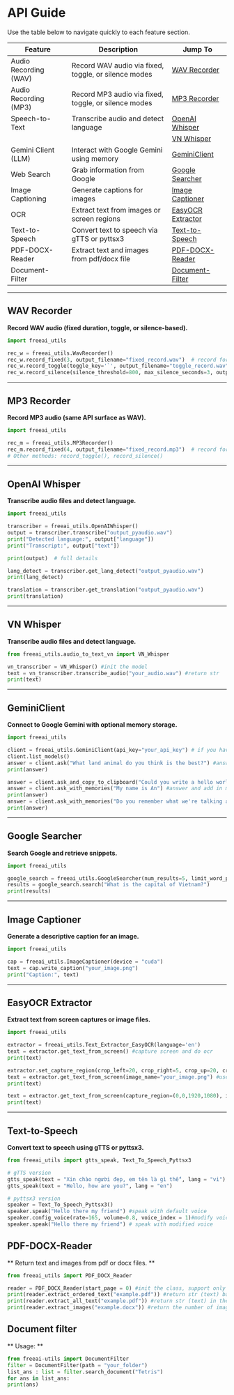 # API Guide

Use the table below to navigate quickly to each feature section.

| Feature               | Description                                          | Jump To                                 |
| --------------------- | ---------------------------------------------------- | --------------------------------------- |
| Audio Recording (WAV) | Record WAV audio via fixed, toggle, or silence modes | [WAV Recorder](#wav-recorder)           |
| Audio Recording (MP3) | Record MP3 audio via fixed, toggle, or silence modes | [MP3 Recorder](#mp3-recorder)           |
| Speech-to-Text        | Transcribe audio and detect language                 | [OpenAI Whisper](#openai-whisper)       |
|                       |                                                      | [VN Whisper](#vn-whisper)               |
| Gemini Client (LLM)   | Interact with Google Gemini using memory             | [GeminiClient](#geminiclient)           |
| Web Search            | Grab information from Google                         | [Google Searcher](#google-searcher)     |
| Image Captioning      | Generate captions for images                         | [Image Captioner](#image-captioner)     |
| OCR                   | Extract text from images or screen regions           | [EasyOCR Extractor](#easyocr-extractor) |
| Text-to-Speech        | Convert text to speech via gTTS or pyttsx3           | [Text-to-Speech](#text-to-speech)       |
| PDF-DOCX-Reader       | Extract text and images from pdf/docx file           | [PDF-DOCX-Reader](#pdf-docx-reader)     |
| Document-Filter       |                                                      | [Document-Filter](#document-filter)     |

---

## WAV Recorder

**Record WAV audio (fixed duration, toggle, or silence-based).**

```python
import freeai_utils

rec_w = freeai_utils.WavRecorder()
rec_w.record_fixed(3, output_filename="fixed_record.wav")  # record for 3 seconds
rec_w.record_toggle(toggle_key='`', output_filename="toggle_record.wav") #record until press toggle_key
rec_w.record_silence(silence_threshold=800, max_silence_seconds=3, output_filename="silence_record.wav") #record until your voice < silence+threshold more than max_silence_seconds seconds.
```

---

## MP3 Recorder

**Record MP3 audio (same API surface as WAV).**

```python
import freeai_utils

rec_m = freeai_utils.MP3Recorder()
rec_m.record_fixed(4, output_filename="fixed_record.mp3")  # record for 4 seconds
# Other methods: record_toggle(), record_silence()
```

---

## OpenAI Whisper

**Transcribe audio files and detect language.**

```python
import freeai_utils

transcriber = freeai_utils.OpenAIWhisper()
output = transcriber.transcribe("output_pyaudio.wav")
print("Detected language:", output["language"])
print("Transcript:", output["text"])

print(output)  # full details

lang_detect = transcriber.get_lang_detect("output_pyaudio.wav")
print(lang_detect)

translation = transcriber.get_translation("output_pyaudio.wav")
print(translation)
```

---

## VN Whisper

**Transcribe audio files and detect language.**

```python
from freeai_utils.audio_to_text_vn import VN_Whisper

vn_transcriber = VN_Whisper() #init the model
text = vn_transcriber.transcribe_audio("your_audio.wav") #return str
print(text)

```

---

## GeminiClient

**Connect to Google Gemini with optional memory storage.**

```python
import freeai_utils

client = freeai_utils.GeminiClient(api_key="your_api_key") # if you have .env file with a var GEMINI_API_KEY = "your_key", you could just do client = freeai_utils.GeminiClient() and it would get the key in .env
client.list_models()
answer = client.ask("What land animal do you think is the best?") #answer only (no memory add)
print(answer)

answer = client.ask_and_copy_to_clipboard("Could you write a hello world python script?") #answer with copy to clipboard (use CTRL+V to paste)
answer = client.ask_with_memories("My name is An") #answer and add in memory
print(answer)
answer = client.ask_with_memories("Do you remember what we're talking about?") #answer with knowledge about the previous conversation
print(answer)
```

---

## Google Searcher

**Search Google and retrieve snippets.**

```python
import freeai_utils

google_search = freeai_utils.GoogleSearcher(num_results=5, limit_word_per_url=500)
results = google_search.search("What is the capital of Vietnam?")
print(results)
```

---

## Image Captioner

**Generate a descriptive caption for an image.**

```python
import freeai_utils

cap = freeai_utils.ImageCaptioner(device = "cuda")
text = cap.write_caption("your_image.png")
print("Caption:", text)
```

---

## EasyOCR Extractor

**Extract text from screen captures or image files.**

```python
import freeai_utils

extractor = freeai_utils.Text_Extractor_EasyOCR(language='en')
text = extractor.get_text_from_screen() #capture screen and do ocr
print(text)

extractor.set_capture_region(crop_left=20, crop_right=5, crop_up=20, crop_down=5)#change setting for the region (screenshot)
text = extractor.get_text_from_screen(image_name="your_image.png") #use the new setting for capturing, and make specific image_name
print(text)

text = extractor.get_text_from_screen(capture_region=(0,0,1920,1080), image_name="55.png") #do a fixed capture_region size 
print(text)
```

---

## Text-to-Speech

**Convert text to speech using gTTS or pyttsx3.**

```python
from freeai_utils import gtts_speak, Text_To_Speech_Pyttsx3

# gTTS version
gtts_speak(text = "Xin chào người đẹp, em tên là gì thế", lang = "vi")
gtts_speak(text = "Hello, how are you?", lang = "en")

# pyttsx3 version
speaker = Text_To_Speech_Pyttsx3()
speaker.speak("Hello there my friend") #speak with default voice
speaker.config_voice(rate=165, volume=0.8, voice_index = 1)#modify voice setting
speaker.speak("Hello there my friend") # speak with modified voice
```

## PDF-DOCX-Reader

** Return text and images from pdf or docx files. **

```python
from freeai_utils import PDF_DOCX_Reader

reader = PDF_DOCX_Reader(start_page = 0) #init the class, support only pdf and docx
print(reader.extract_ordered_text("example.pdf")) #return str (text) base on the label
print(reader.extract_all_text("example.pdf")) #return str (text) in the file
print(reader.extract_images("example.docx")) #return the number of images found in the file
```

## Document filter

** Usage: **

```python
from freeai-utils import DocumentFilter
filter = DocumentFilter(path = "your_folder")
list_ans : list = filter.search_document("Tetris")
for ans in list_ans:
print(ans)
```
